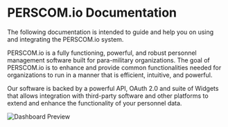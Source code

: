 # PERSCOM.io Documentation

The following documentation is intended to guide and help you on using and integrating the PERSCOM.io system.

PERSCOM.io is a fully functioning, powerful, and robust personnel management software built for para-military organizations. The goal of
PERSCOM.io is to enhance and provide common functionalities needed for organizations to run in a manner that is efficient, intuitive, and
powerful.

Our software is backed by a powerful API, OAuth 2.0 and suite of Widgets that allows integration with third-party software and other
platforms to extend and enhance the functionality of your personnel data.

![Dashboard Preview](https://perscom-cdn.s3.amazonaws.com/images/dashboard-preview-1.png)
